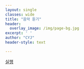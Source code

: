 ```yaml
--- 
layout: single
classes: wide
title: "음악 듣기"
header:
  overlay_image: /img/page-bg.jpg
excerpt: ' '
author: "CYJ"
header-style: text

---
```



<a href="choijangwook://127.0.0.1:5900">실행</a>


